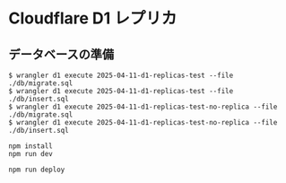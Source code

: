 # Cloudflare D1 レプリカ


## データベースの準備

```
$ wrangler d1 execute 2025-04-11-d1-replicas-test --file ./db/migrate.sql
$ wrangler d1 execute 2025-04-11-d1-replicas-test --file ./db/insert.sql
$ wrangler d1 execute 2025-04-11-d1-replicas-test-no-replica --file ./db/migrate.sql
$ wrangler d1 execute 2025-04-11-d1-replicas-test-no-replica --file ./db/insert.sql
```

```
npm install
npm run dev
```

```
npm run deploy
```
